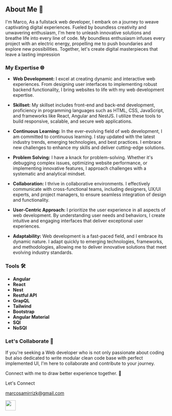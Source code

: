 ## About Me 👋

I'm Marco, As a fullstack web developer, I embark on a journey to weave captivating digital experiences. Fueled by boundless creativity and unwavering enthusiasm, I'm here to unleash innovative solutions and breathe life into every line of code.
My boundless enthusiasm infuses every project with an electric energy, propelling me to push boundaries and explore new possibilities. Together, let's create digital masterpieces that leave a lasting impression

### My Expertise 🌐

- **Web Development:** I excel at creating dynamic and interactive web experiences. From designing user interfaces to implementing robust backend functionality, I bring websites to life with my web development expertise.

- **Skillset:** My skillset includes front-end and back-end development, proficiency in programming languages such as HTML, CSS, JavaScript, and frameworks like React, Angular and NestJS. I utilize these tools to build responsive, scalable, and secure web applications.

- **Continuous Learning:** In the ever-evolving field of web development, I am committed to continuous learning. I stay updated with the latest industry trends, emerging technologies, and best practices. I embrace new challenges to enhance my skills and deliver cutting-edge solutions.

- **Problem Solving:** I have a knack for problem-solving. Whether it's debugging complex issues, optimizing website performance, or implementing innovative features, I approach challenges with a systematic and analytical mindset.

- **Collaboration:** I thrive in collaborative environments. I effectively communicate with cross-functional teams, including designers, UX/UI experts, and project managers, to ensure seamless integration of design and functionality.

- **User-Centric Approach:** I prioritize the user experience in all aspects of web development. By understanding user needs and behaviors, I create intuitive and engaging interfaces that deliver exceptional user experiences.

- **Adaptability:** Web development is a fast-paced field, and I embrace its dynamic nature. I adapt quickly to emerging technologies, frameworks, and methodologies, allowing me to deliver innovative solutions that meet evolving industry standards.

### Tools 🛠️

- **Angular**
- **React**
- **Nest**
- **Restful API**
- **GrapQL**
- **Tailwind**
- **Bootstrap**
- **Angular Material**
- **SQl**
- **NoSQl**

### Let's Collaborate 🤝

If you're seeking a Web developer who is not only passionate about coding but also dedicated to write modular clean code base with perfect implemented UI, I'm here to collaborate and contribute to your journey.

Connect with me to draw better experience together. 🚀

Let's Connect

[marcosamirrizk@gmail.com](mailto:marcosamirrizk@gmail.com)

[<img src="https://upload.wikimedia.org/wikipedia/commons/c/c9/Linkedin.svg" width="32" height="32">](https://www.linkedin.com/in/marco-rizk-8a020b270/)
